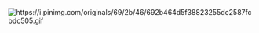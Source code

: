 
<img class="centered-image" src="your-image.jpg" alt="https://i.pinimg.com/originals/69/2b/46/692b464d5f38823255dc2587fcbdc505.gif">
